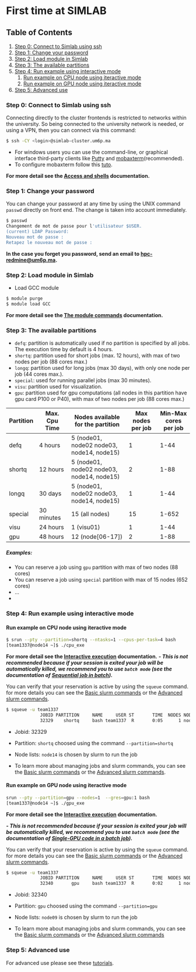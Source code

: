 # First time at SIMLAB

## Table of Contents
1. [Step 0: Connect to Simlab using ssh](#Basic)
2. [Step 1: Change your password](#password)
3. [Step 2: Load module in Simlab](#load)
4. [Step 3: The available partitions](#partitions)
5. [Step 4: Run example using interactive mode](#interactive)
    1. [Run example on CPU node using iteractive mode](#interactivecpu)
    2. [Run example on GPU node using iteractive mode](#interactivegpu)
6. [Step 5: Advanced use](#advanced)

### Step 0: Connect to Simlab using ssh <a name="Basic"></a>
Connecting directly to the cluster frontends is restricted to networks within the university. So being connected to the university network is needed, or using a VPN, then you can connect via this command: 

```sh
$ ssh -CY <login>@simlab-cluster.um6p.ma
```

- For windows users you can use the command-line, or graphical interface third-party clients like [Putty](https://www.chiark.greenend.org.uk/~sgtatham/putty/) and [mobaxterm](https://mobaxterm.mobatek.net)(recommended).
- To configure mobaxterm follow this [tuto](https://www.youtube.com/watch?v=s7xNGyG9GVc).


**For more detail see the [Access and shells](https://github.com/HPC-Simlab/Tutorials/blob/master/ALL/B_Computing_environment/Access_and_shells.md) documentation.**

### Step 1: Change your password <a name="password"></a>

You can change your password at any time by using the UNIX command `passwd` directly on front end. The change is taken into account immediately. 

```sh
$ passwd
Changement de mot de passe pour l'utilisateur $USER.
(current) LDAP Password: 
Nouveau mot de passe : 
Retapez le nouveau mot de passe : 
```
**In the case you forget you password, send an email to hpc-redmine@um6p.ma.**

### Step 2: Load module in Simlab <a name="load"></a>
- Load GCC module 

```bash
$ module purge
$ module load GCC
```
**For more detail see the [The module commands](https://github.com/HPC-Simlab/Tutorials/blob/master/ALL/B_Computing_environment/The_module_command.md) documentation.**

### Step 3: The available partitions  <a name="partitions"></a>

- `defq`: partition is automatically used if no partition is specified by all jobs. The execution time by default is 4 hours.
- `shortq`: partition used for short jobs (max. 12 hours), with max of two nodes per job (88 cores max.)
- `longq`: partition used for long jobs (max 30 days), with only one node per job (44 cores max.).
- `special`: used for running parallel jobs (max 30 minutes).
- `visu`: partition used for visualization.
- `gpu`: partition used for gpu computations (all nodes in this partition have gpu card P100 or P40), with max of two nodes per job (88 cores max.)

| Partition | Max. Cpu Time | Nodes available for the partition | Max nodes per job | Min-Max cores per job     |
|-----------|---------------|-------------------------------------------------------|-------------------|---------------------------|
| defq      | 4 hours       |              5 (node01, node02 node03, node14, node15)  |             1       |     1-44          |
| shortq    | 12 hours      |              5 (node01, node02 node03, node14, node15)  |             2       |     1-88          |
| longq     | 30 days       |              5 (node01, node02 node03, node14, node15)  |             1       |     1-44          |
| special   | 30 minutes    |              15 (all nodes)                             |            15       |     1-652         |
| visu      | 24 hours      |              1  (visu01)                                |             1       |     1-44          |
| gpu       | 48 hours      |              12 (node[06-17])                           |             2       |     1-88          |

##### Examples:
- You can reserve a job using `gpu` partition with max of two nodes (88 cores)
- You can reserve a job using `special` partition with max of 15 nodes (652 cores)
- ...
- 

### Step 4: Run example using interactive mode <a name="interactive"></a>

#### Run example on CPU node using iteractive mode <a name="interactivecpu"></a>

```sh
$ srun --pty --partition=shortq --ntasks=1 --cpus-per-task=4 bash
[team1337@node14 ~]$ ./cpu_exe
```
**For more detail see the [Interactive execution](https://github.com/HPC-Simlab/Tutorials/blob/master/ALL/D_Commands_of_a_CPU_code/Interactive_execution.md) documentation.**
***- This is not recommended because if your session is exited your job will be automatically killed, we recommend you to use `batch mode` (see the documentation of [Sequential job in batch](https://github.com/HPC-Simlab/Tutorials/blob/master/ALL/D_Commands_of_a_CPU_code/Sequential_job_in_batch.md)).***


You can verify that your reservation is active by using the `squeue` command. for more details you can see the [Basic slurm commands](https://github.com/HPC-Simlab/Tutorials/blob/master/ALL/A_General_information/Basic_Slurm_commands.md) or the [Advanced slurm commands](https://github.com/HPC-Simlab/Tutorials/blob/master/ALL/A_General_information/Advanced_slurm-commands.md).

```sh
$ squeue -u team1337
             JOBID PARTITION     NAME     USER ST       TIME  NODES NODELIST(REASON)
             32329    shortq     bash team1337  R       0:05      1 node14
```
- Jobid: 32329
- Partition: `shortq` choosed using the command `--partition=shortq`
- Node lists: `node14` is chosen by slurm to run the job

- To learn more about managing jobs and slurm commands, you can see the [Basic slurm commands](https://github.com/HPC-Simlab/Tutorials/blob/master/ALL/A_General_information/Basic_Slurm_commands.md) or the [Advanced slurm commands](https://github.com/HPC-Simlab/Tutorials/blob/master/ALL/A_General_information/Advanced_slurm-commands.md).


#### Run example on GPU node using iteractive mode <a name="interactivegpu"></a>

```sh
srun --pty --partition=gpu --nodes=1  --gres=gpu:1 bash
[team1337@node14 ~]$ ./gpu_exe
```
**For more detail see the [Interactive execution](https://github.com/HPC-Simlab/Tutorials/blob/master/ALL/F_Commands_of_a_GPU_code/Interactive_execution.md) documentation.**

***- This is not recommended because if your session is exited your job will be automatically killed, we recommend you to use `batch mode` (see the documentation of [Single-GPU code in a batch job](https://github.com/HPC-Simlab/Tutorials/blob/master/ALL/F_Commands_of_a_GPU_code/Single-GPU_code_in_a_batch_job.md)).***


You can verify that your reservation is active by using the `squeue` command. for more details you can see the [Basic slurm commands](https://github.com/HPC-Simlab/Tutorials/blob/master/ALL/A_General_information/Basic_Slurm_commands.md) or the [Advanced slurm commands](https://github.com/HPC-Simlab/Tutorials/blob/master/ALL/A_General_information/Advanced_slurm-commands.md).

```sh
$ squeue -u team1337
             JOBID PARTITION     NAME     USER ST       TIME  NODES NODELIST(REASON)
             32340       gpu     bash team1337  R       0:02      1 node09
```
- Jobid: 32340
- Partition: `gpu` choosed using the command `--partition=gpu`
- Node lists: `node09` is chosen by slurm to run the job

- To learn more about managing jobs and slurm commands, you can see the [Basic slurm commands](https://github.com/HPC-Simlab/Tutorials/blob/master/ALL/A_General_information/Basic_Slurm_commands.md) or the [Advanced slurm commands](https://github.com/HPC-Simlab/Tutorials/blob/master/ALL/A_General_information/Advanced_slurm-commands.md)

### Step 5: Advanced use <a name="advanced"></a>

For advanced use please see these [tutorials](https://github.com/HPC-Simlab/Tutorials).
